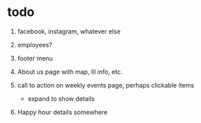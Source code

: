 # todo

1. facebook, instagram, whatever else

2. employees?

3. footer menu

4. About us page with map, lil info, etc.

5. call to action on weekly events page, perhaps clickable items

    - expand to show details

6. Happy hour details somewhere
